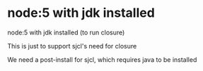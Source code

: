 # node:5 with jdk installed

node:5 with jdk installed (to run closure)

This is just to support sjcl's need for closure

We need a post-install for sjcl, which requires java to be installed